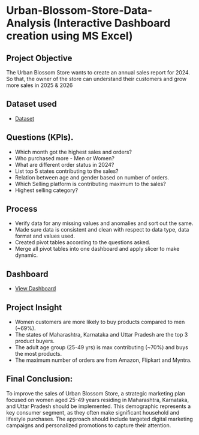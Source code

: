 # Urban-Blossom-Store-Data-Analysis (Interactive Dashboard creation using MS Excel)
## Project Objective
The Urban Blossom Store wants to create an annual sales report for 2024. So that, the owner of the store can understand their customers and grow more sales in 2025 & 2026

## Dataset used
- <a href= "https://github.com/Paras8954/Data-Analysis-Dashboard-Urban-Blossom--Excel/blob/main/Urban%20Blossom%20Store%20Data%20Analysis%20Report%202024.xlsx">Dataset </a>

## Questions (KPIs).
- Which month got the highest sales and orders?
- Who purchased more - Men or Women?
- What are different order status in 2024?
- List top 5 states contributing to the sales?
- Relation between age and gender based on number of orders.
- Which Selling platform is contributing maximum to the sales?
- Highest selling category?

## Process
- Verify data for any missing values and anomalies and sort out the same.
- Made sure data is consistent and clean with respect to data type, data format and values used.
- Created pivot tables according to the questions asked.
- Merge all pivot tables into one dashboard and apply slicer to make dynamic.

## Dashboard
- <a href="https://github.com/Paras8954/Data-Analysis-Dashboard-Urban-Blossom--Excel/blob/main/Urban%20Blossom%20Sales%20Dashboard.png">View Dashboard <a/>

## Project Insight
- Women customers are more likely to buy products compared to men (~69%).
- The states of Maharashtra, Karnataka and Uttar Pradesh are the top 3 product buyers.
- The adult age group (25-49 yrs) is max contributing (~70%) and buys the most products.
- The maximum number of orders are from Amazon, Flipkart and Myntra.

## Final Conclusion:
To improve the sales of Urban Blossom Store, a strategic marketing plan focused on women aged 25-49 years residing in Maharashtra, Karnataka, and Uttar Pradesh should be implemented. This demographic represents a key consumer segment, as they often make significant household and lifestyle purchases. The approach should include targeted digital marketing campaigns and personalized promotions to capture their attention.

